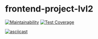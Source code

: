 # frontend-project-lvl2
[![Maintainability](https://api.codeclimate.com/v1/badges/edf652b329e63d817042/maintainability)](https://codeclimate.com/github/RuslanFahrenheit/frontend-project-lvl2/maintainability)
[![Test Coverage](https://api.codeclimate.com/v1/badges/edf652b329e63d817042/test_coverage)](https://codeclimate.com/github/RuslanFahrenheit/frontend-project-lvl2/test_coverage)

[![asciicast](https://asciinema.org/a/7lSYqTtiq7OEX11ltvh3CRTlJ.svg)](https://asciinema.org/a/7lSYqTtiq7OEX11ltvh3CRTlJ)
